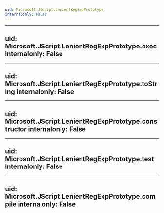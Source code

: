 ```yaml
---
uid: Microsoft.JScript.LenientRegExpPrototype
internalonly: False
---
```


---
uid: Microsoft.JScript.LenientRegExpPrototype.exec
internalonly: False
---

---
uid: Microsoft.JScript.LenientRegExpPrototype.toString
internalonly: False
---

---
uid: Microsoft.JScript.LenientRegExpPrototype.constructor
internalonly: False
---

---
uid: Microsoft.JScript.LenientRegExpPrototype.test
internalonly: False
---

---
uid: Microsoft.JScript.LenientRegExpPrototype.compile
internalonly: False
---
